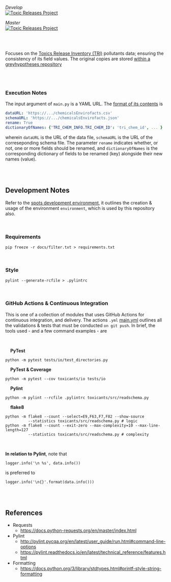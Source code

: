 _Develop_<br>
[![Toxic Releases Project](https://github.com/vetiveria/pollutants/actions/workflows/main.yml/badge.svg?branch=develop)](https://github.com/vetiveria/pollutants/actions/workflows/main.yml)

_Master_<br>
[![Toxic Releases Project](https://github.com/vetiveria/pollutants/actions/workflows/main.yml/badge.svg?branch=master)](https://github.com/vetiveria/pollutants/actions/workflows/main.yml)

<br>
<br>

Focuses on the [Toxics Release Inventory (TRI)](https://www.epa.gov/enviro/tri-overview) pollutants data; ensuring the consistency of its field values. The original copies are stored [within a greyhypotheses repository](https://github.com/miscellane/hub/tree/master/data/countries/us/environment/toxins)

<br>
<br>

### Execution Notes

The input argument of ``main.py`` is a YAML URL. The
[format of its contents](https://raw.githubusercontent.com/miscellane/hub/develop/data/countries/us/environment/toxins/chemicals/chemicalsEnvirofacts.yaml)
is

````yaml
dataURL: 'https://.../chemicalsEnvirofacts.csv'
schemaURL: 'https://.../chemicalsEnvirofacts.json'
rename: True
dictionaryOfNames: {'TRI_CHEM_INFO.TRI_CHEM_ID': 'tri_chem_id', ... }
````

wherein ``dataURL`` is the URL of the data file, ``schemaURL`` is the URL of the correseponding schema file. The
parameter `rename` indicates whether, or not, one or more fields should be renamed, and `dictionaryOfNames` is the
corresponding dictionary of fields to be renamed (key) alongside their new names (value).

<br>
<br>

## Development Notes

Refer to the [spots development environment](https://github.com/vetiveria/spots#development-environment), it outlines the
creation & usage of the environment `environment`, which is used by this repository also.


<br>

### Requirements

```shell
pip freeze -r docs/filter.txt > requirements.txt
```

<br>

### Style

```shell
pylint --generate-rcfile > .pylintrc
```

<br>

### GitHub Actions & Continuous Integration

This is one of a collection of modules that uses GitHub Actions for continuous integration, and delivery. The actions ``.yml``
[main.yml](./.github/workflows/main.yml) outlines all the validations & tests that must be conducted ``on git push``. In brief,
the tools used - and a few command examples - are

<br>

&nbsp; &nbsp; **PyTest**

```shell
python -m pytest tests/io/test_directories.py
```

&nbsp; &nbsp; **PyTest & Coverage**

```shell
python -m pytest --cov toxicants/io tests/io
```

&nbsp; &nbsp; **Pylint**

```shell
python -m pylint --rcfile .pylintrc toxicants/src/readschema.py
```

&nbsp; &nbsp; **flake8**

```shell
python -m flake8 --count --select=E9,F63,F7,F82 --show-source 
          --statistics toxicants/src/readschema.py # logic
python -m flake8 --count --exit-zero --max-complexity=10 --max-line-length=127 
          --statistics toxicants/src/readschema.py # complexity
```

<br>

**In relation to Pylint**, note that

```
logger.info('\n %s', data.info())
```

is preferred to

```
logger.info('\n{}'.format(data.info()))
```

<br>
<br>

## References

* Requests
    * https://docs.python-requests.org/en/master/index.html
* Pylint
    * http://pylint.pycqa.org/en/latest/user_guide/run.html#command-line-options
    * https://pylint.readthedocs.io/en/latest/technical_reference/features.html
* Formatting
    * https://docs.python.org/3/library/stdtypes.html#printf-style-string-formatting

<br>
<br>
<br>
<br>
